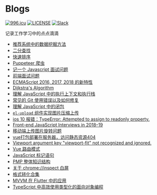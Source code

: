 # Blogs
<a href="https://996.icu"><img src="https://img.shields.io/badge/link-996.icu-red.svg" alt="996.icu"></a>
[![LICENSE](https://img.shields.io/badge/license-Anti%20996-blue.svg)](https://github.com/996icu/996.ICU/blob/master/LICENSE)
[![Slack](https://img.shields.io/badge/slack-996icu-green.svg)](https://join.slack.com/t/996icu/shared_invite/enQtNTg4MjA3MzA1MzgxLWQyYzM5M2IyZmIyMTVjMzU5NTE5MGI5Y2Y2YjgwMmJiMWMxMWMzNGU3NDJmOTdhNmRlYjJlNjk5ZWZhNWIwZGM)

记录工作学习中的点点滴滴

+ [推荐系统中的数据挖掘方法](https://github.com/RicoLiu/automatic-goggles/issues/1)
+ [二分查找](https://github.com/RicoLiu/automatic-goggles/issues/2)
+ [快速排序](https://github.com/RicoLiu/automatic-goggles/issues/3)
+ [Puppeteer 爬虫](https://github.com/RicoLiu/automatic-goggles/issues/4)
+ [记一个 Javascript 面试问题](https://github.com/RicoLiu/automatic-goggles/issues/5)
+ [前端面试问题](https://github.com/RicoLiu/automatic-goggles/issues/6)
+ [ECMAScript 2016, 2017, 2018 的新特性](https://github.com/RicoLiu/automatic-goggles/issues/7)
+ [Dijkstra's Algorithm](https://github.com/RicoLiu/automatic-goggles/issues/8)
+ [理解 JavaScript 中的执行上下文和执行栈](https://github.com/RicoLiu/automatic-goggles/issues/9)
+ [常见的 Git 使用错误以及如何修复](https://github.com/RicoLiu/automatic-goggles/issues/10)
+ [理解 JavaScript 中的闭包](https://github.com/RicoLiu/automatic-goggles/issues/11)
+ [ `el-upload` 组件实现图片压缩上传](https://github.com/RicoLiu/automatic-goggles/issues/12)
+ [ios 10 报错：TypeError: Attempted to assign to readonly property.](https://github.com/RicoLiu/automatic-goggles/issues/13)
+ [Front-end JavaScript Interviews in 2018–19](https://github.com/RicoLiu/automatic-goggles/issues/14)
+ [移动端上传图片旋转问题](https://github.com/RicoLiu/automatic-goggles/issues/15)
+ [vue打包部署在服务器，访问静态资源404](https://github.com/RicoLiu/Blog/issues/16)
+ [Viewport argument key "viewport-fit" not recognized and ignored.](https://github.com/RicoLiu/Blog/issues/17)
+ [Vue 路由模式](https://github.com/RicoLiu/Blog/issues/18)
+ [JavaScript 标记语句](https://github.com/RicoLiu/Blog/issues/19)
+ [PMP 整体知识结构](https://github.com/RicoLiu/Blog/issues/20)
+ [关于 chrome://inspect 白屏](https://github.com/RicoLiu/Blog/issues/21)
+ [格式转化合集](https://github.com/RicoLiu/Blog/issues/22)
+ [MVVM 在 Flutter 中的应用](https://github.com/RicoLiu/Blog/issues/23)
+ [TypeScript 中高效使用类型化的面向对象编程](https://github.com/RicoLiu/Blog/issues/24)
